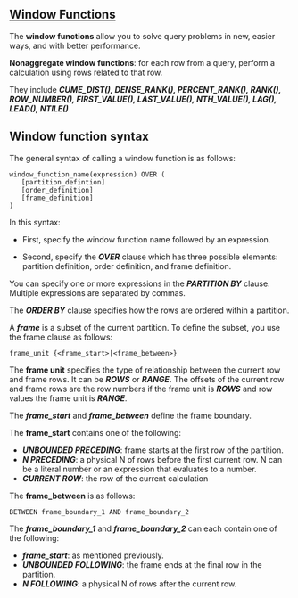 ## [**Window Functions**](https://www.mysqltutorial.org/mysql-window-functions/)

The **window functions** allow you to solve query problems in new, easier ways, and with better performance.

**Nonaggregate window functions**: for each row from a query, perform a calculation using rows related to that row.

They include **_CUME_DIST(), DENSE_RANK(), PERCENT_RANK(), RANK(), ROW_NUMBER(), FIRST_VALUE(),  LAST_VALUE(), NTH_VALUE(), LAG(), LEAD(), NTILE()_**

## Window function syntax

The general syntax of calling a window function is as follows:
```
window_function_name(expression) OVER ( 
   [partition_defintion]
   [order_definition]
   [frame_definition]
)
```

In this syntax:
* First, specify the window function name followed by an expression.

* Second, specify the **_OVER_** clause which has three possible elements: partition definition, order definition, and frame definition.

You can specify one or more expressions in the **_PARTITION BY_** clause. Multiple expressions are separated by commas.

The **_ORDER BY_** clause specifies how the rows are ordered within a partition.

A **_frame_** is a subset of the current partition. To define the subset, you use the frame clause as follows:
```
frame_unit {<frame_start>|<frame_between>}
```

The **frame unit** specifies the type of relationship between the current row and frame rows. It can be **_ROWS_** or **_RANGE_**. The offsets of the current row and frame rows are the row numbers if the frame unit is **_ROWS_** and row values the frame unit is **_RANGE_**.

The **_frame_start_** and **_frame_between_** define the frame boundary.

The **frame_start** contains one of the following:

* **_UNBOUNDED PRECEDING_**: frame starts at the first row of the partition.
* **_N PRECEDING_**: a physical N of rows before the first current row. N can be a literal number or an expression that evaluates to a number.
* **_CURRENT ROW_**: the row of the current calculation

The **frame_between** is as follows:
```
BETWEEN frame_boundary_1 AND frame_boundary_2  
```

The **_frame_boundary_1_** and **_frame_boundary_2_** can each contain one of the following:

* **_frame_start_**: as mentioned previously.
* **_UNBOUNDED FOLLOWING_**: the frame ends at the final row in the partition.
* **_N FOLLOWING_**: a physical N of rows after the current row.





